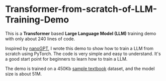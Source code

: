  # Transformer-from-scratch-of-LLM-Training-Demo

This is a **Transformer** based **Large Language Model (LLM)** training demo with only about 240 lines of code.

Inspired by [nanoGPT](https://github.com/karpathy/nanoGPT), I wrote this demo to show how to train a LLM from scratch using PyTorch. 
The code is very simple and easy to understand. It's a good start point for beginners to learn how to train a LLM.

The demo is trained on a 450Kb [sample textbook](https://huggingface.co/datasets/goendalf666/sales-textbook_for_convincing_and_selling/raw/main/sales_textbook.txt) dataset, and the model size is about 51M.